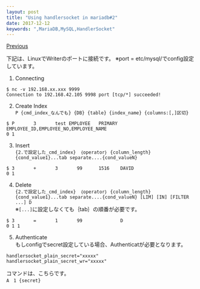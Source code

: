 ```yaml
---
layout: post
title: "Using handlersocket in mariadb#2"
date: 2017-12-12
keywords: ",MariaDB,MySQL,HandlerSocket"
---
```


[Previous](https://auycro.github.io/blog/2017/11/29/mariadb-handlersocket)

下記は、LinuxでWriterのポートに接続です。
※port = etc/mysql/でconfig設定しています。
1. Connecting <br/>
```
$ nc -v 192.168.xx.xxx 9999
Connection to 192.168.42.105 9998 port [tcp/*] succeeded!
```

2. Create Index <br/>
`P {cmd_index_なんでも} {DB} {table} {index_name} {columns:[,]区切}`

```
$ P       3       test EMPLOYEE   PRIMARY EMPLOYEE_ID,EMPLOYEE_NO,EMPLOYEE_NAME
0 1
```

3. Insert <br/>
`{2.で設定した_cmd_index}　｛operator｝ {column_length} {cond_value1}...tab separate....{cond_valueN}`
```
$ 3       +       3       99      1516    DAVID
0 1
```

4. Delete <br/>
`{2.で設定した_cmd_index}　｛operator｝ {column_length} {cond_value1}...tab separate....{cond_valueN} [LIM] [IN] [FILTER ...] D`<br/>
※`[...]`に設定しなくても｛tab｝の順番が必要です。
```
$ 3       =       1       99              D
0 1 1
```

5. Authenticate <br />
もしconfigでsecret設定している場合、Authenticatが必要となります。
```
handlersocket_plain_secret="xxxxx"
handlersocket_plain_secret_wr="xxxxx"
```
コマンドは、こちらです。<br/>
`A　1 {secret}`
